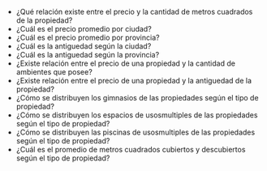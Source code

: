 * ¿Qué relación existe entre el precio y la cantidad de metros cuadrados de la propiedad?
* ¿Cuál es el precio promedio por ciudad?
* ¿Cuál es el precio promedio por provincia?
* ¿Cuál es la antiguedad según la ciudad?
* ¿Cuál es la antiguedad según la provincia?
* ¿Existe relación entre el precio de una propiedad y la cantidad de ambientes que posee?
* ¿Existe relación entre el precio de una propiedad y la antiguedad de la propiedad?
* ¿Cómo se distribuyen los gimnasios de las propiedades según el tipo de propiedad?
* ¿Cómo se distribuyen los espacios de usosmultiples de las propiedades según el tipo de propiedad?
* ¿Cómo se distribuyen las piscinas de usosmultiples de las propiedades según el tipo de propiedad?
* ¿Cuál es el promedio de metros cuadrados cubiertos y descubiertos según el tipo de propiedad?
